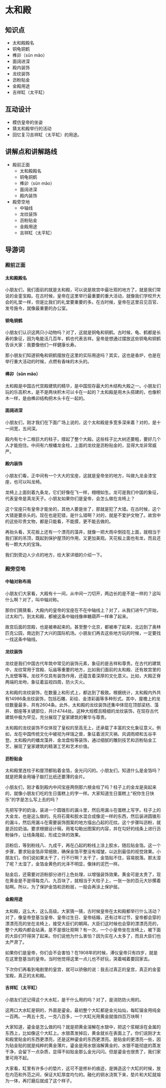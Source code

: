# 太和殿

## 知识点

- 太和殿殿名
- 铜龟铜鹤
- 榫卯（sǔn mǎo）
- 面阔进深
- 殿内装饰
- 龙纹装饰
- 沥粉贴金
- 金殿用途
- 吉祥缸（太平缸）

## 互动设计

- 模仿皇帝的坐姿
- 猜太和殿举行的活动
- 回忆复习吉祥缸（太平缸）的用途。

## 讲解点和讲解路线

- 殿前正面
    - 太和殿殿名
    - 铜龟铜鹤
    - 榫卯（sǔn mǎo）
    - 面阔进深
    - 殿内装饰
- 殿旁空地
    - 中轴线
    - 龙纹装饰
    - 沥粉贴金
    - 金殿用途
    - 吉祥缸（太平缸）

## 导游词

### 殿前正面

#### 太和殿殿名

小朋友们，我们面前的就是太和殿，可以说是故宫中最壮观的地方了，就是我们常说的金銮宝殿。在古时候，皇帝在这里举行最重要的重大活动，就像我们学校开大会的礼堂一样，但是比我们的礼堂要重要的多。在古时候，皇帝在这里召见百官、发号施令，就像最重要的办公室。 

#### 铜龟铜鹤

小朋友们认识这两只小动物吗？对了，这就是铜龟和铜鹤。古时候，龟、鹤都是长寿的象征，因为龟能活几百年，鹤也代表吉祥。皇帝是想通过摆放这些铜龟和铜鹤告诉大家：我要像他们一样健康长寿。

那小朋友们知道铜龟和铜鹤摆放在这里的实际用途吗？其实，这也是香炉，也是在举行重大活动的时候，点燃有香味的木头的。

#### 榫卯（sǔn mǎo）

太和殿是中国古代宫殿建筑的精华，是中国现存最大的木结构大殿之一。小朋友们玩的乐高积木，是不是两块积木可以卡在一起的？太和殿是用木头搭建的，也像积木一样，是由榫卯结构把木头卡在一起的。

#### 面阔进深

小朋友们，刚才我们在下面广场上说的，这个太和殿是多宽多深来着？对的，是十一间宽，五间深。

殿内有七十二根巨大的柱子，撑起了整个大殿。这些柱子比大树还要粗，要好几个人才能抱住。中间有六根蟠龙金柱，上面的龙纹是沥粉贴金的，显得大龙非常威严。

#### 殿内装饰

小朋友们看，正中间有一个大大的宝座，这就是皇帝坐的地方，叫做九龙金漆宝座，也可以叫龙椅。

龙椅上上面刻着九条龙，它们好像在飞一样，栩栩如生。龙可是我们中国的象征，代表皇帝是真龙天子。小朋友如果你们是皇帝，会怎么做在龙椅上？

这个宝座只有皇帝才能坐的，其他人要是坐了，那就是犯了大错。在古时候，这个大错是要杀头的。现在也是犯错，是什么错啊？对的，就是不爱护文物了。故宫中的这些珍贵文物，都是只能看，不能摸，更不能去做的。

再抬头看，天花板上还有一个漂亮的藻井，就像一把大雨伞倒挂在上面，就相当于我们家的吊顶，既起到保护屋顶的作用，又更加美观。天花板上面也有龙，而且还有一颗大大的宝珠。

我们到旁边人少点的地方，给大家详细的介绍一下。

### 殿旁空地

#### 中轴对称布局

小朋友们大家看，大殿有十一间，从中间一刀切开，两边长的是不是一样的？这叫什么啊？对了，叫中轴对称。

那你们猜猜看，大殿内的皇帝的宝座在不在中轴线上？对了，从我们进午门开始，过太和门，到太和殿，都被这条中轴线像串糖葫芦一样串了起来。

故宫后面的宫殿，也是被串起来的。甚至整个北京，都被串了起来，北边到了奥林匹克公园，南边到了大兴的国际机场。小朋友们再去这些地方玩的时候，一定要找一找这条中轴线。

#### 龙纹装饰

龙纹是我们中国古代年筑中常见的装饰元素，象征的是吉祥和尊贵。在古代的建筑中，龙纹常用于宫殿、坛庙等重要的地方，比如我们面前的太和殿、还有故宫里的九龙壁等等。龙纹不仅具有装饰作用，还蕴含着深厚的文化意义。比如，大殿正脊两端的龙吻，象征着监视四周，防火灭火。

太和殿的龙纹装饰，在数量上和形式上，都达到了极致。根据统计，太和殿内外共有14986条龙纹装饰，包括石雕、彩绘、金漆彩画等多种形式。其中，屋檐上的龙纹数量最多，共有2604条。此外，太和殿的龙纹装饰还集中体现在顶部梁枋、藻井、御座等关键部位，共计4744处。这种大规模且精细的龙纹装饰，在现存古代建筑中极为罕见，充分展现了皇家建筑的奢华与尊贵。

太和殿的龙纹装饰不仅体现了皇权的至高无上，还承载了丰富的文化象征意义。例如，龙在中国传统文化中被视为祥瑞之兽，象征着消灾灭祸、风调雨顺和五谷丰登。太和殿内的蟠龙藻井、金龙盘柱等装饰，通过细腻的雕刻技艺和沥粉贴金工艺，展现了皇家建筑的精湛工艺和艺术价值。

#### 沥粉贴金

太和殿里连柱子和屋顶都贴着金箔，金光闪闪的。小朋友们，知道什么是金箔吗？就是把黄金用锤子敲打比纸还要薄的金片。

小朋友们，刚才看到殿内中间宝座两侧那六根金柱了吗？柱子上的金龙是突起来的，就像小朋友们吃的生日蛋糕上的字一样。大家知道生日蛋糕上“祝你生日快乐”的字是怎么写上去的吗？

先把写字的奶油，装进一个圆锥形的漏斗里，然后用漏斗在蛋糕上写字。柱子上的大金龙，也是这么做的。先将石膏和胶水混合成像泥一样的东西，然后装进圆锥形的漏斗，然后用漏斗在需要装饰图案的地方描出凸起的花纹。这个步骤叫沥粉，就是沥拉奶油。要求根据设计稿，用笔勾勒出图案的内容，并在勾好的线条上进行沥粉操作，让线条隆起，形成立体的效果。

沥粉后，等到粉线八、九成干，再在凸起的粉线上涂上胶水，随后贴金箔。这一个步骤，要求贴金箔非常细致，确保金箔平整没有褶皱，以达到最佳的视觉效果。小朋友们，你们说如果太干了，行不行啊？太干了，金箔贴不住，容易脱落。那太湿了呢？太湿了，金箔金黄色的光泽不明显，像抹的泥巴一样。

贴金后，还需要对沥粉部分进行上色处理，以增强装饰效果。黄金可是太贵了，现在黄金是不是得每克八、九百块了，就相当于大柱子上，一张一张的百元大钞摞着贴啊。所以，为了保护金箔和沥粉层，一般会再涂上保护层。

#### 金殿用途

太和殿，这么大，这么高级。大家猜一猜，古时候皇帝在太和殿都举行什么活动？对了，像皇帝登基当皇帝、皇帝过生日、皇帝结婚，还有过年过节，皇帝都会穿的漂漂亮亮的坐在龙椅上，接受大臣们的朝拜。大臣们这时候也会穿的漂漂亮亮的，整个大殿内都会站满，是不是很壮观啊？有一次，一个小皇帝坐在龙椅上，被下面的大臣们吓得哭了起来。你们说他为什么害怕？因为实在人太多了，而且大臣们也太严肃了。

如果你们是皇帝，你们会不会害怕？在1908年的时候，溥仪皇帝只有四岁，就是在这里登基当的皇帝。当时他觉得这里一点儿也不好玩，哭着喊着要回家去。

下次你们再看到电剧里的皇宫，就可以骄傲的说：我去过真正的皇宫，真正的金銮宝殿，真正的太和殿。

#### 吉祥缸（太平缸）

小朋友们还记得这个大水缸，是干什么用的吗？对了，是消防防火用的。

这两口大水缸是铜的，外面是鎏金。最初整个大缸都是金光灿灿，每缸镏金用纯金一百两。一两五十克，一克八百多，一个大缸光用黄金就值四百万块啊！

大家知道，鎏金是怎么做的吗？就是把黄金溶解在水银中，把这个浆糊涂在金属的东西上，比如像这个大缸上。水银蒸发掉后，黄金就长在表面上了。你们说刚才太和殿里贴金的东西更漂亮，还是这种鎏金的东西更漂亮。是贴金的更漂亮一些，因为贴金贴的就是纯粹的黄金薄片。鎏金是用水银溶解黄金的，水银不能彻底的蒸发干净，会留下一点杂质，显得不如贴金那么金光闪闪。但是鎏金也很贵了，我们家里可用不起。

大家看，缸里有许多小的垫片，这可不是修补的痕迹，是铸造这个大缸的时候，放在内范和外范之间，保证大缸厚度均匀的。融化的铜水浇筑下来，垫片和大缸就熔为一体，再打磨后就成了这个样子。